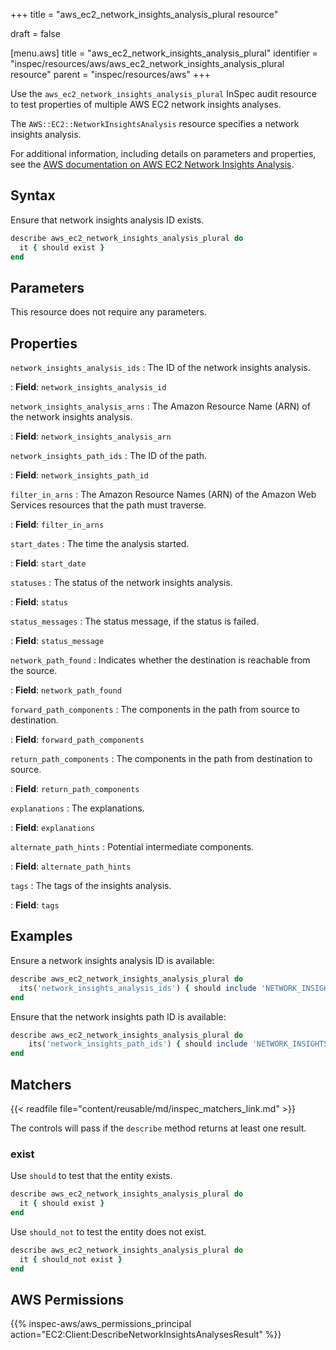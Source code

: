 +++
title = "aws_ec2_network_insights_analysis_plural resource"

draft = false


[menu.aws]
title = "aws_ec2_network_insights_analysis_plural"
identifier = "inspec/resources/aws/aws_ec2_network_insights_analysis_plural resource"
parent = "inspec/resources/aws"
+++

Use the `aws_ec2_network_insights_analysis_plural` InSpec audit resource to test properties of multiple AWS EC2 network insights analyses.

The `AWS::EC2::NetworkInsightsAnalysis` resource specifies a network insights analysis.

For additional information, including details on parameters and properties, see the [AWS documentation on AWS EC2 Network Insights Analysis](https://docs.aws.amazon.com/AWSCloudFormation/latest/UserGuide/aws-resource-ec2-networkinsightsanalysis.html).

## Syntax

Ensure that network insights analysis ID exists.

```ruby
describe aws_ec2_network_insights_analysis_plural do
  it { should exist }
end
```

## Parameters

This resource does not require any parameters.

## Properties

`network_insights_analysis_ids`
: The ID of the network insights analysis.

: **Field**: `network_insights_analysis_id`

`network_insights_analysis_arns`
: The Amazon Resource Name (ARN) of the network insights analysis.

: **Field**: `network_insights_analysis_arn`

`network_insights_path_ids`
: The ID of the path.

: **Field**: `network_insights_path_id`

`filter_in_arns`
: The Amazon Resource Names (ARN) of the Amazon Web Services resources that the path must traverse.

: **Field**: `filter_in_arns`

`start_dates`
: The time the analysis started.

: **Field**: `start_date`

`statuses`
: The status of the network insights analysis.

: **Field**: `status`

`status_messages`
: The status message, if the status is failed.

: **Field**: `status_message`

`network_path_found`
: Indicates whether the destination is reachable from the source.

: **Field**: `network_path_found`

`forward_path_components`
: The components in the path from source to destination.

: **Field**: `forward_path_components`

`return_path_components`
: The components in the path from destination to source.

: **Field**: `return_path_components`

`explanations`
: The explanations.

: **Field**: `explanations`

`alternate_path_hints`
: Potential intermediate components.

: **Field**: `alternate_path_hints`

`tags`
: The tags of the insights analysis.

: **Field**: `tags`

## Examples

Ensure a network insights analysis ID is available:

```ruby
describe aws_ec2_network_insights_analysis_plural do
  its('network_insights_analysis_ids') { should include 'NETWORK_INSIGHTS_ANALYSIS_ID' }
end
```

Ensure that the network insights path ID is available:

```ruby
describe aws_ec2_network_insights_analysis_plural do
    its('network_insights_path_ids') { should include 'NETWORK_INSIGHTS_PATH_ID' }
end
```

## Matchers

{{< readfile file="content/reusable/md/inspec_matchers_link.md" >}}

The controls will pass if the `describe` method returns at least one result.

### exist

Use `should` to test that the entity exists.

```ruby
describe aws_ec2_network_insights_analysis_plural do
  it { should exist }
end
```

Use `should_not` to test the entity does not exist.

```ruby
describe aws_ec2_network_insights_analysis_plural do
  it { should_not exist }
end
```

## AWS Permissions

{{% inspec-aws/aws_permissions_principal action="EC2:Client:DescribeNetworkInsightsAnalysesResult" %}}
